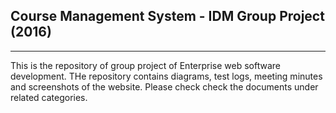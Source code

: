 <h2>Course Management System - IDM Group Project (2016)</h2>
<hr />

<p>
This is the repository of group project of Enterprise web software development. THe repository contains diagrams, test logs, 
meeting minutes and screenshots of the website. Please check check the documents under related categories.</p>
